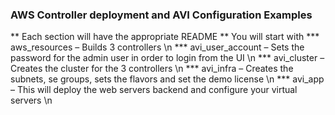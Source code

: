 ### AWS Controller deployment and AVI Configuration Examples
** Each section will have the appropriate README
** You will start with
*** aws_resources – Builds 3 controllers \n
*** avi_user_account – Sets the password for the admin user in order to login from the UI \n
*** avi_cluster – Creates the cluster for the 3 controllers \n
*** avi_infra – Creates the subnets, se groups, sets the flavors and set the demo license \n
*** avi_app – This will deploy the web servers backend and configure your virtual servers \n

